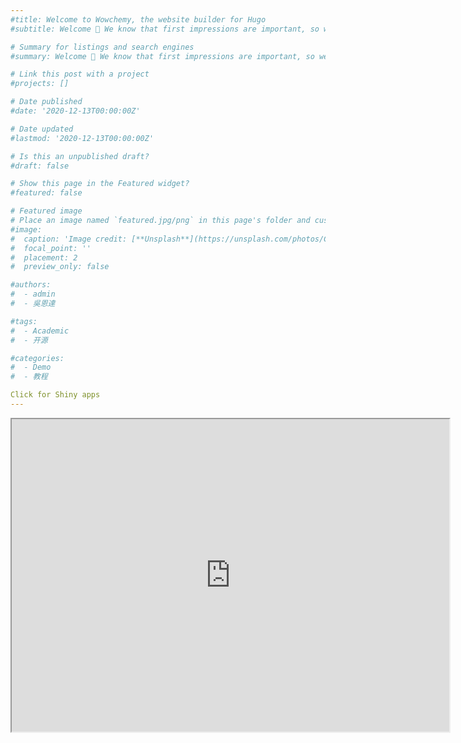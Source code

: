 ```yaml
---
#title: Welcome to Wowchemy, the website builder for Hugo
#subtitle: Welcome 👋 We know that first impressions are important, so we've populated your new site with some initial #content to help you get familiar with everything in no time.

# Summary for listings and search engines
#summary: Welcome 👋 We know that first impressions are important, so we've populated your new site with some initial #content to help you get familiar with everything in no time.

# Link this post with a project
#projects: []

# Date published
#date: '2020-12-13T00:00:00Z'

# Date updated
#lastmod: '2020-12-13T00:00:00Z'

# Is this an unpublished draft?
#draft: false

# Show this page in the Featured widget?
#featured: false

# Featured image
# Place an image named `featured.jpg/png` in this page's folder and customize its options here.
#image:
#  caption: 'Image credit: [**Unsplash**](https://unsplash.com/photos/CpkOjOcXdUY)'
#  focal_point: ''
#  placement: 2
#  preview_only: false

#authors:
#  - admin
#  - 吳恩達

#tags:
#  - Academic
#  - 开源

#categories:
#  - Demo
#  - 教程

Click for Shiny apps  
---
```


<iframe width="700" height="500" src="https://6zkiod-alexperlmutter.shinyapps.io/INDM2/"></iframe>
